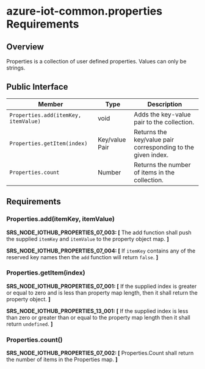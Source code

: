 azure-iot-common.properties Requirements
========================================

Overview
--------

Properties is a collection of user defined properties. Values can only be
strings.

Public Interface
----------------

| **Member**                           | **Type**       | **Description**                                                |
|--------------------------------------|----------------|----------------------------------------------------------------|
| `Properties.add(itemKey, itemValue)` | void           | Adds the key-value pair to the collection.                     |
| `Properties.getItem(index)`          | Key/value Pair | Returns the key/value pair corresponding to the given index.   |
| `Properties.count`                   | Number         | Returns the number of items in the collection.                 |

Requirements
------------

### Properties.add(itemKey, itemValue)

**SRS_NODE_IOTHUB_PROPERTIES_07_003: [** The add function shall push the supplied `itemKey` and `itemValue` to the property object map.  **]**

**SRS_NODE_IOTHUB_PROPERTIES_07_004: [** If `itemKey` contains any of the reserved key names then the `add` function will return `false`. **]** 

### Properties.getItem(index)

**SRS_NODE_IOTHUB_PROPERTIES_07_001: [** If the supplied index is greater or equal to zero and is less than property map length, then it shall return the property object. **]**

**SRS_NODE_IOTHUB_PROPERTIES_13_001: [** If the supplied index is less than zero or greater than or equal to the property map length then it shall return `undefined`. **]**

### Properties.count()

**SRS_NODE_IOTHUB_PROPERTIES_07_002: [** Properties.Count shall return the number of items in the Properties map. **]**
